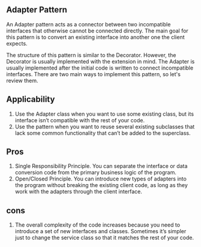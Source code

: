 Adapter Pattern
-
An Adapter pattern acts as a connector between two incompatible interfaces that otherwise cannot be connected directly. The main goal for this pattern is to convert an existing interface into another one the client expects.

The structure of this pattern is similar to the Decorator. However, the Decorator is usually implemented with the extension in mind. The Adapter is usually implemented after the initial code is written to connect incompatible interfaces. There are two main ways to implement this pattern, so let's review them.

Applicability
-

1. Use the Adapter class when you want to use some existing class, but its interface isn’t compatible with the rest of your code.
2. Use the pattern when you want to reuse several existing subclasses that lack some common functionality that can’t be added to the superclass.

Pros
-
1. Single Responsibility Principle. You can separate the interface or data conversion code from the primary business logic of the program.
2. Open/Closed Principle. You can introduce new types of adapters into the program without breaking the existing client code, as long as they work with the adapters through the client interface.

cons
-
1. The overall complexity of the code increases because you need to introduce a set of new interfaces and classes. Sometimes it’s simpler just to change the service class so that it matches the rest of your code.



